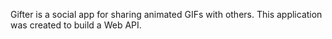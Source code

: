 Gifter is a social app for sharing animated GIFs with others. This application was created to build a Web API.
